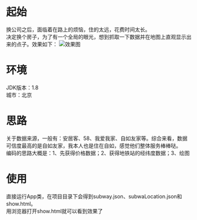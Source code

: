 # 起始
换公司之后，面临着在路上的烦恼，住的太远，花费时间太长。      
决定换个房子，为了有一个全局的眼光，想到抓取一下数据并在地图上直观显示出来的点子。效果如下： 
![效果图](https://raw.githubusercontent.com/li15038043160/ziruStat/master/images/QQ%E6%88%AA%E5%9B%BE20180424162421.png)

# 环境
JDK版本：1.8    
城市：北京    

# 思路
关于数据来源，一般有：安居客、58、我爱我家、自如友家等。综合来看，数据可信度最高的是自如友家，我本人也是住在自如，感觉他们整体服务棒棒哒。     
编码的思路大概是：1、先获得价格数据；2、获得地铁站的经纬度数据；3、绘图     

# 使用
直接运行App类，在项目目录下会得到subway.json、subwaLocation.json和show.html。      
用浏览器打开show.html就可以看到效果了   
